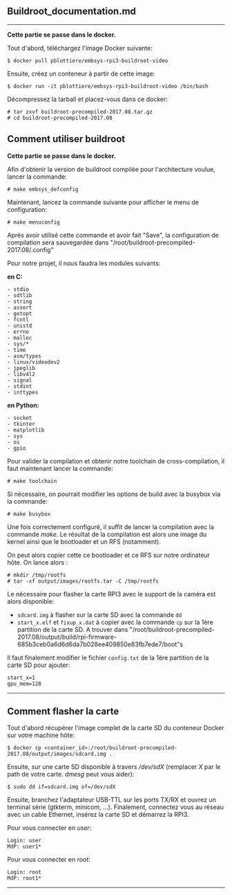 ## Buildroot_documentation.md
***************************************
**Cette partie se passe dans le docker.**

Tout d'abord, téléchargez l'image Docker suivante:

```` shell
$ docker pull pblottiere/embsys-rpi3-buildroot-video
````

Ensuite, créez un conteneur à partir de cette image:

```` shell
$ docker run -it pblottiere/embsys-rpi3-buildroot-video /bin/bash
````

Décompressez la tarball et placez-vous dans ce docker:


```` shell
# tar zxvf buildroot-precompiled-2017.08.tar.gz
# cd buildroot-precompiled-2017.08
````

## Comment utiliser buildroot
**Cette partie se passe dans le docker.**

Afin d'obtenir la version de buildroot compilée pour l'architecture voulue, lancer la commande:

``` shell
# make embsys_defconfig
```


Maintenant, lancez la commande suivante pour afficher le menu de configuration:

```` shell
# make menuconfig
````

Après avoir utilisé cette commande et avoir fait "Save", la configuration de compilation sera sauvegardée dans "/root/buildroot-precompiled-2017.08/.config"

Pour notre projet, il nous faudra les modules suivants:

**en C:**

    - stdio
    - sdtlib
    - string
    - assert
    - getopt
    - fcntl
    - unistd
    - errno
    - malloc
    - sys/*
    - time
    - asm/types
    - linux/videodev2
    - jpeglib
    - libv4l2
    - signal
    - stdint
    - inttypes

**en Python:**
    
    - socket
    - tkinter
    - matplotlib
    - sys
    - os 
    - gpio 


Pour valider la compilation et obtenir notre toolchain de cross-compilation, il faut maintenant lancer la commande:

```` shell
# make toolchain
````

Si nécessaire, on pourrait modifier les options de build avec la busybox via la commande:


```` shell
# make busybox
````

Une fois correctement configuré, il suffit de lancer la compilation avec la
commande *make*. Le résultat de la compilation est alors une image du kernel
ainsi que le bootloader et un RFS (notamment).

On peut alors copier cette ce bootloader et ce RFS sur notre ordinateur hôte. On lance alors :

```` shell
# mkdir /tmp/rootfs
# tar -xf output/images/rootfs.tar -C /tmp/rootfs
````
Le nécessaire pour flasher la carte RPI3 avec le support de la caméra est
alors disponible:

- `sdcard.img` à flasher sur la carte SD avec la commande `dd`
- `start_x.elf` et `fixup_x.dat` à copier avec la commande `cp` sur la 1ère
  partition de la carte SD. A trouver dans "/root/buildroot-precompiled-2017.08/output/build/rpi-firmware-685b3ceb0a6d6d6da7b028ee409850e83fb7ede7/boot"s

Il faut finalement modifier le fichier `config.txt` de la 1ère partition
de la carte SD pour ajouter:

````
start_x=1
gpu_mem=128
````


***************************************

## Comment flasher la carte

Tout d'abord récupérer l'image complet de la carte SD du conteneur Docker sur
votre machine hôte:

```` shell
$ docker cp <container_id>:/root/buildroot-precompiled-2017.08/output/images/sdcard.img .
````

Ensuite, sur une carte SD disponible à travers */dev/sdX* (remplacer *X* par le
path de votre carte. *dmesg* peut vous aider):

```` shell
$ sudo dd if=sdcard.img of=/dev/sdX
````


Ensuite, branchez l'adaptateur USB-TTL sur les ports TX/RX et ouvrez un
terminal série (gtkterm, minicom, ...). Finalement, connectez vous au réseau
avec un cable Ethernet, insérez la carte SD et démarrez la RPI3.

Pour vous connecter en *user*:

    Login: user
    MdP: user1* 

Pour vous connecter en *root*:

    Login: root
    MdP: root1* 
***************************************